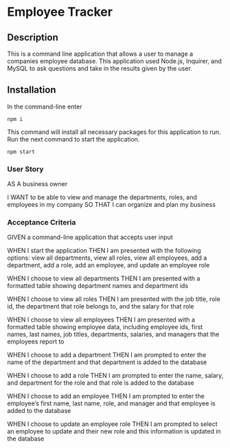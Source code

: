 # Employee Tracker

## Description
This is a command line application that allows a user to manage a companies employee database. This application used Node.js, Inquirer, and MySQL to ask questions and take in the results given by the user.

## Installation
In the command-line enter

    npm i
 
 This command will install all necessary packages for this application to run. Run the next command to start the application.

    npm start

### User Story
AS A business owner

I WANT to be able to view and manage the departments, roles, and employees in my company
SO THAT I can organize and plan my business

### Acceptance Criteria
GIVEN a command-line application that accepts user input

WHEN I start the application
THEN I am presented with the following options: view all departments, view all roles, view all employees, add a department, add a role, add an employee, and update an employee role

WHEN I choose to view all departments
THEN I am presented with a formatted table showing department names and department ids

WHEN I choose to view all roles
THEN I am presented with the job title, role id, the department that role belongs to, and the salary for that role

WHEN I choose to view all employees
THEN I am presented with a formatted table showing employee data, including employee ids, first names, last names, job titles, departments, salaries, and managers that the employees report to

WHEN I choose to add a department
THEN I am prompted to enter the name of the department and that department is added to the database

WHEN I choose to add a role
THEN I am prompted to enter the name, salary, and department for the role and that role is added to the database

WHEN I choose to add an employee
THEN I am prompted to enter the employee’s first name, last name, role, and manager and that employee is added to the database

WHEN I choose to update an employee role
THEN I am prompted to select an employee to update and their new role and this information is updated in the database 
